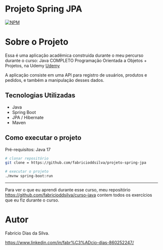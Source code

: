 # Projeto Spring JPA
[![NPM](https://img.shields.io/npm/l/react)](https://github.com/fabricioddsilva/projeto-spring-jpa/blob/main/LICENSE)

# Sobre o Projeto
Essa é uma aplicação acadêmica construida durante o meu percurso durante o curso: Java COMPLETO Programação Orientada a Objetos + Projetos, na Udemy [Udemy](https://www.udemy.com/ "Site da Udemy")  

A aplicação consiste em uma API para registro de usuários, produtos e pedidos, e também a manipulação desses dados.

## Tecnologias Utilizadas
- Java
- Spring Boot
- JPA / Hibernate
- Maven

## Como executar o projeto
Pré-requisitos: Java 17

```bash
# clonar repositório
git clone = https://github.com/fabricioddsilva/projeto-spring-jpa

# executar o projeto
./mvnw spring-boot:run
```
---
Para ver o que eu aprendi durante esse curso, meu repositório https://github.com/fabricioddsilva/curso-java contem todos
os exercícios que eu fiz durante o curso.

# Autor

Fabrício Dias da Silva.  

https://www.linkedin.com/in/fabr%C3%ADcio-dias-860252247/
